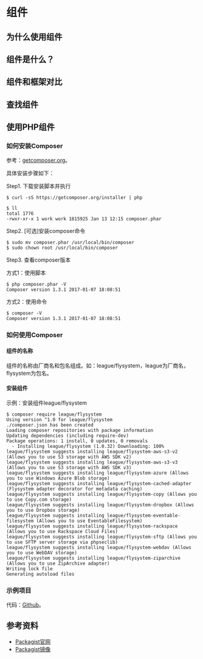 # 组件

## 为什么使用组件


## 组件是什么？


## 组件和框架对比


## 查找组件


## 使用PHP组件

### 如何安装Composer

参考：[getcomposer.org](https://getcomposer.org/doc/00-intro.md#installation-linux-unix-osx)。

具体安装步骤如下：

Step1. 下载安装脚本并执行

```
$ curl -sS https://getcomposer.org/installer | php
```
```
$ ll
total 1776
-rwxr-xr-x 1 work work 1815925 Jan 13 12:15 composer.phar
```

Step2. [可选]安装composer命令

```
$ sudo mv composer.phar /usr/local/bin/composer
$ sudo chown root /usr/local/bin/composer
```

Step3. 查看composer版本

方式1：使用脚本

```
$ php composer.phar -V
Composer version 1.3.1 2017-01-07 18:08:51
```

方式2：使用命令

```
$ composer -V
Composer version 1.3.1 2017-01-07 18:08:51
```


### 如何使用Composer

#### 组件的名称

组件的名称由厂商名和包名组成。如：league/flysystem，league为厂商名，flysystem为包名。


#### 安装组件

示例：安装组件league/flysystem

```
$ composer require league/flysystem
Using version ^1.0 for league/flysystem
./composer.json has been created
Loading composer repositories with package information
Updating dependencies (including require-dev)
Package operations: 1 install, 0 updates, 0 removals
  - Installing league/flysystem (1.0.32) Downloading: 100%         
league/flysystem suggests installing league/flysystem-aws-s3-v2 (Allows you to use S3 storage with AWS SDK v2)
league/flysystem suggests installing league/flysystem-aws-s3-v3 (Allows you to use S3 storage with AWS SDK v3)
league/flysystem suggests installing league/flysystem-azure (Allows you to use Windows Azure Blob storage)
league/flysystem suggests installing league/flysystem-cached-adapter (Flysystem adapter decorator for metadata caching)
league/flysystem suggests installing league/flysystem-copy (Allows you to use Copy.com storage)
league/flysystem suggests installing league/flysystem-dropbox (Allows you to use Dropbox storage)
league/flysystem suggests installing league/flysystem-eventable-filesystem (Allows you to use EventableFilesystem)
league/flysystem suggests installing league/flysystem-rackspace (Allows you to use Rackspace Cloud Files)
league/flysystem suggests installing league/flysystem-sftp (Allows you to use SFTP server storage via phpseclib)
league/flysystem suggests installing league/flysystem-webdav (Allows you to use WebDAV storage)
league/flysystem suggests installing league/flysystem-ziparchive (Allows you to use ZipArchive adapter)
Writing lock file
Generating autoload files
```


### 示例项目

代码：[Github](https://github.com/mumingv/php/tree/master/books/modernphp/modern-php-master/04-components/url-scanner-app)。


## 参考资料

- [Packagist官网](http://packagist.org/)
- [Packagist镜像](http://pkg.phpcomposer.com/)


